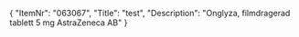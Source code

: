 {
  "ItemNr": "063067",
  "Title": "test",
  "Description": "Onglyza, filmdragerad tablett 5 mg AstraZeneca AB"
}